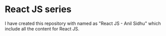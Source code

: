 # React JS series       
I have created this repository with named as "React JS - Anil Sidhu" which include all the content for React JS.
